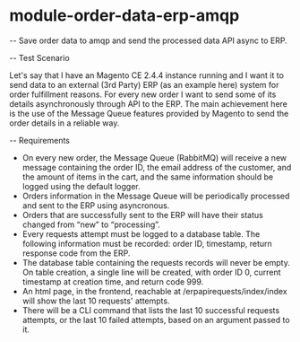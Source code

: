 # module-order-data-erp-amqp
-- Save order data to amqp and send the processed data API async to ERP.

-- Test Scenario

Let's say that I have an Magento CE 2.4.4 instance running and I want it to send data to an external (3rd Party) ERP (as an example here) system for order fulfillment reasons.
For every new order I want to send some of its details asynchronously through API to the ERP. 
The main achievement here is the use of the Message Queue features provided by Magento to send the order details in a reliable way.



-- Requirements

- On every new order, the Message Queue (RabbitMQ) will receive a new message containing the order ID, the email address of the customer, and the amount of items in the cart, and the same information should be logged using the default logger.
- Orders information in the Message Queue will be periodically processed and sent to the ERP using asyncronous.
- Orders that are successfully sent to the ERP will have their status changed from “new” to “processing”.
- Every requests attempt must be logged to a database table. The following information must be recorded: order ID, timestamp, return response code from the ERP.
- The database table containing the requests records will never be empty. On table creation, a single line will be created, with order ID 0, current timestamp at creation time, and return code 999.
- An html page, in the frontend, reachable at /erpapirequests/index/index will show the last 10 requests' attempts.
- There will be a CLI command that lists the last 10 successful requests attempts, or the last 10 failed attempts, based on an argument passed to it.

